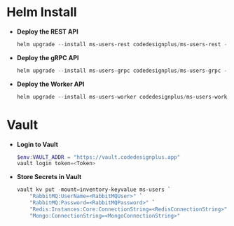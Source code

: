 
# Helm Install

* **Deploy the REST API**
    ```powershell
    helm upgrade --install ms-users-rest codedesignplus/ms-users-rest -f ./values-rest.yaml --namespace inventory --create-namespace
    ```

* **Deploy the gRPC API**
    ```powershell
    helm upgrade --install ms-users-grpc codedesignplus/ms-users-grpc -f ./values-grpc.yaml --namespace inventory --create-namespace
    ```

* **Deploy the Worker API**
    ```powershell
    helm upgrade --install ms-users-worker codedesignplus/ms-users-worker -f ./values-worker.yaml --namespace inventory --create-namespace
    ```

# Vault

* **Login to Vault**
    ```powershell
    $env:VAULT_ADDR = "https://vault.codedesignplus.app"
    vault login token=<Token>
    ```

* **Store Secrets in Vault**
    ```powershell
    vault kv put -mount=inventory-keyvalue ms-users `
        "RabbitMQ:UserName=<RabbitMQUser>" `
        "RabbitMQ:Password=<RabbitMQPassword>" `
        "Redis:Instances:Core:ConnectionString=<RedisConnectionString>" `
        "Mongo:ConnectionString=<MongoConnectionString>"
    ```